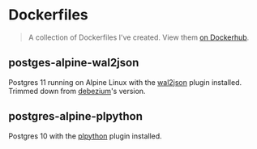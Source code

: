 # Dockerfiles

> A collection of Dockerfiles I've created. View them [on Dockerhub](https://hub.docker.com/r/djmccormick).


## postges-alpine-wal2json

Postgres 11 running on Alpine Linux with the [wal2json](https://github.com/eulerto/wal2json) plugin installed. Trimmed down from [debezium](https://github.com/debezium/docker-images/tree/master/postgres/11-alpine)'s version.


## postgres-alpine-plpython

Postgres 10 with the [plpython](https://github.com/postgres/postgres/tree/master/src/pl/plpython) plugin installed.
